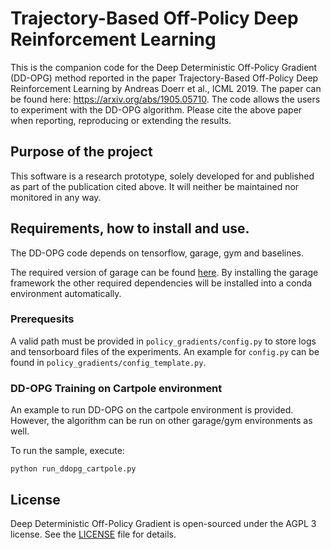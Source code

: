 # Trajectory-Based Off-Policy Deep Reinforcement Learning

This is the companion code for the Deep Deterministic Off-Policy Gradient (DD-OPG) method reported in the paper
Trajectory-Based Off-Policy Deep Reinforcement Learning by Andreas Doerr et al., ICML 2019. The paper can
be found here: https://arxiv.org/abs/1905.05710. The code allows the users to experiment with the DD-OPG algorithm. Please cite the
above paper when reporting, reproducing or extending the results.

## Purpose of the project

This software is a research prototype, solely developed for and published as
part of the publication cited above. It will neither be
maintained nor monitored in any way.

## Requirements, how to install and use.

The DD-OPG code depends on tensorflow, garage, gym and baselines.

The required version of garage can be found [here](https://github.com/rlworkgroup/garage/tree/582c3c56ffc3b60f0b371c77aec170a6b7aa7210). By installing the garage framework
the other required dependencies will be installed into a conda environment automatically.

### Prerequesits

A valid path must be provided in `policy_gradients/config.py` to store logs and
tensorboard files of the experiments.
An example for `config.py` can be found in `policy_gradients/config_template.py`.

### DD-OPG Training on Cartpole environment

An example to run DD-OPG on the cartpole environment is provided. However,
the algorithm can be run on other garage/gym environments as well.

To run the sample, execute:
```
python run_ddopg_cartpole.py
```

## License

Deep Deterministic Off-Policy Gradient is open-sourced under the AGPL 3 license. See the
[LICENSE](LICENSE) file for details.
